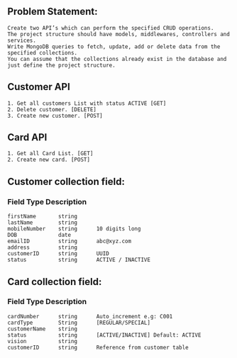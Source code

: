 ## Problem Statement:
    Create two API’s which can perform the specified CRUD operations.
    The project structure should have models, middlewares, controllers and services. 
    Write MongoDB queries to fetch, update, add or delete data from the specified collections. 
    You can assume that the collections already exist in the database and just define the project structure.

## Customer API
    1. Get all customers List with status ACTIVE [GET]
    2. Delete customer. [DELETE]
    3. Create new customer. [POST]

## Card API
    1. Get all Card List. [GET]
    2. Create new card. [POST]

## Customer collection field:
### Field           Type        Description
    firstName       string
    lastName        string
    mobileNumber    string      10 digits long
    DOB             date
    emailID         string      abc@xyz.com
    address         string
    customerID      string      UUID
    status          string      ACTIVE / INACTIVE

## Card collection field:
### Field           Type        Description
    cardNumber      string      Auto_increment e.g: C001
    cardType        String      [REGULAR/SPECIAL]
    customerName    string
    status          string      [ACTIVE/INACTIVE] Default: ACTIVE
    vision          string
    customerID      string      Reference from customer table       
